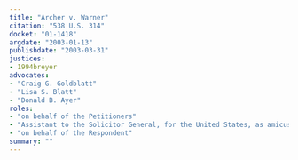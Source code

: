 ```yaml
---
title: "Archer v. Warner"
citation: "538 U.S. 314"
docket: "01-1418"
argdate: "2003-01-13"
publishdate: "2003-03-31"
justices:
- 1994breyer
advocates:
- "Craig G. Goldblatt"
- "Lisa S. Blatt"
- "Donald B. Ayer"
roles:
- "on behalf of the Petitioners"
- "Assistant to the Solicitor General, for the United States, as amicus curiae, supporting the Petitioners"
- "on behalf of the Respondent"
summary: ""
---
```


